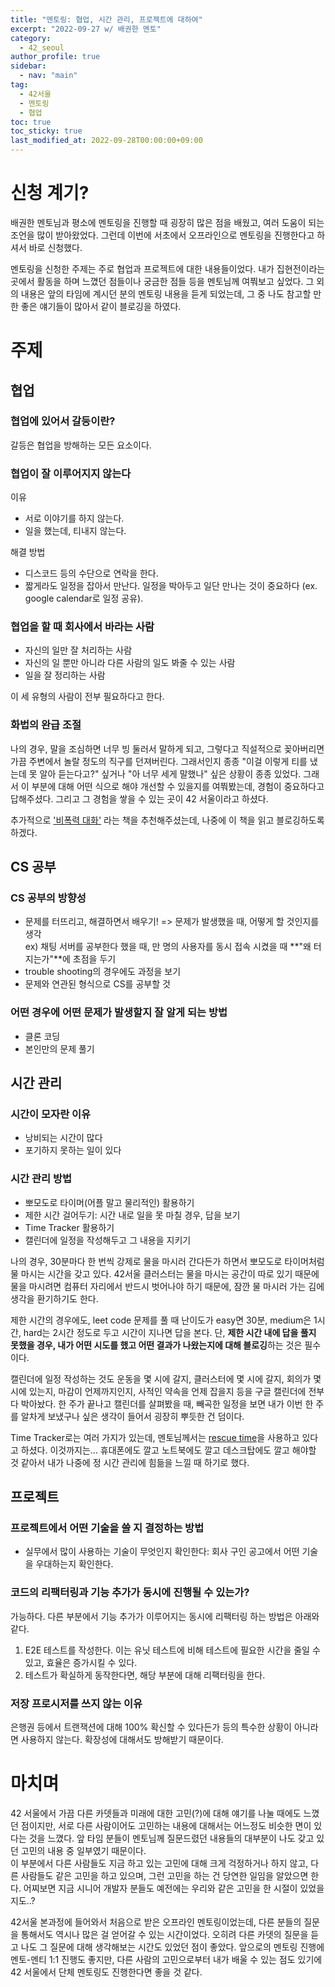 ```yaml
---
title: "멘토링: 협업, 시간 관리, 프로젝트에 대하여"
excerpt: "2022-09-27 w/ 배권한 멘토"
category: 
  - 42_seoul
author_profile: true
sidebar:
  - nav: "main" 
tag:
  - 42서울
  - 멘토링
  - 협업
toc: true
toc_sticky: true
last_modified_at: 2022-09-28T00:00:00+09:00
---
```


# 신청 계기?
배권한 멘토님과 평소에 멘토링을 진행할 때 굉장히 많은 점을 배웠고, 여러 도움이 되는 조언을 많이 받아왔었다. 그런데 이번에 서초에서 
오프라인으로 멘토링을 진행한다고 하셔서 바로 신청했다.

멘토링을 신청한 주제는 주로 협업과 프로젝트에 대한 내용들이었다. 내가 집현전이라는 곳에서 활동을 하며 느꼈던 점들이나 궁금한 점들 등을 
멘토님께 여쭤보고 싶었다. 그 외의 내용은 앞의 타임에 계시던 분의 멘토링 내용을 듣게 되었는데, 그 중 나도 참고할 만한 좋은 얘기들이 많아서 
같이 블로깅을 하였다.

# 주제
## 협업
### 협업에 있어서 갈등이란?
갈등은 협업을 방해하는 모든 요소이다.

### 협업이 잘 이루어지지 않는다
이유
- 서로 이야기를 하지 않는다.
- 일을 했는데, 티내지 않는다.

해결 방법
- 디스코드 등의 수단으로 연락을 한다.
- 짧게라도 일정을 잡아서 만난다. 일정을 박아두고 일단 만나는 것이 중요하다 (ex. google calendar로 일정 공유).

### 협업을 할 때 회사에서 바라는 사람
- 자신의 일만 잘 처리하는 사람
- 자신의 일 뿐만 아니라 다른 사람의 일도 봐줄 수 있는 사람
- 일을 잘 정리하는 사람

이 세 유형의 사람이 전부 필요하다고 한다.

### 화법의 완급 조절
나의 경우, 말을 조심하면 너무 빙 둘러서 말하게 되고, 그렇다고 직설적으로 꽂아버리면 가끔 주변에서 놀랄 정도의 직구를 던져버린다. 
그래서인지 종종 "이걸 이렇게 티를 냈는데 못 알아 듣는다고?" 싶거나 "아 너무 세게 말했나" 싶은 상황이 종종 있었다. 그래서 이 부분에 대해 
어떤 식으로 해야 개선할 수 있을지를 여쭤봤는데, 경험이 중요하다고 답해주셨다. 그리고 그 경험을 쌓을 수 있는 곳이 42 서울이라고 하셨다.

추가적으로 ['비폭력 대화'](http://www.kyobobook.co.kr/product/detailViewKor.laf?ejkGb=KOR&mallGb=KOR&barcode=9791185121147&orderClick=LEa&Kc=)
라는 책을 추천해주셨는데, 나중에 이 책을 읽고 블로깅하도록 하겠다.

## CS 공부
### CS 공부의 방향성
- 문제를 터뜨리고, 해결하면서 배우기! => 문제가 발생했을 때, 어떻게 할 것인지를 생각  
ex) 채팅 서버를 공부한다 했을 때, 만 명의 사용자를 동시 접속 시켰을 때 **"왜 터지는가"**에 초점을 두기
- trouble shooting의 경우에도 과정을 보기
- 문제와 연관된 형식으로 CS를 공부할 것

### 어떤 경우에 어떤 문제가 발생할지 잘 알게 되는 방법
- 클론 코딩
- 본인만의 문제 풀기

## 시간 관리
### 시간이 모자란 이유
- 낭비되는 시간이 많다
- 포기하지 못하는 일이 있다

### 시간 관리 방법
- 뽀모도로 타이머(어플 말고 물리적인) 활용하기
- 제한 시간 걸어두기: 시간 내로 일을 못 마칠 경우, 답을 보기
- Time Tracker 활용하기
- 캘린더에 일정을 작성해두고 그 내용을 지키기

나의 경우, 30분마다 한 번씩 강제로 물을 마시러 간다든가 하면서 뽀모도로 타이머처럼 물 마시는 시간을 갖고 있다. 42서울 클러스터는 물을 마시는 공간이 
따로 있기 때문에 물을 마시려면 컴퓨터 자리에서 반드시 벗어나야 하기 때문에, 잠깐 물 마시러 가는 김에 생각을 환기하기도 한다.

제한 시간의 경우에도, leet code 문제를 풀 때 난이도가 easy면 30분, medium은 1시간, hard는 2시간 정도로 두고 시간이 지나면 답을 본다. 단, 
**제한 시간 내에 답을 풀지 못했을 경우, 내가 어떤 시도를 했고 어떤 결과가 나왔는지에 대해 블로깅**하는 것은 필수이다.

캘린더에 일정 작성하는 것도 운동을 몇 시에 갈지, 클러스터에 몇 시에 갈지, 회의가 몇 시에 있는지, 마감이 언제까지인지, 사적인 약속을 언제 잡을지 
등을 구글 캘린더에 전부 다 박아놨다. 한 주가 끝나고 캘린더를 살펴봤을 때, 빼곡한 일정을 보면 내가 이번 한 주를 알차게 보냈구나 싶은 생각이 들어서 
굉장히 뿌듯한 건 덤이다.

Time Tracker로는 여러 가지가 있는데, 멘토님께서는 [rescue time](https://www.rescuetime.com/)을 사용하고 있다고 하셨다. 이것까지는... 
휴대폰에도 깔고 노트북에도 깔고 데스크탑에도 깔고 해야할 것 같아서 내가 나중에 정 시간 관리에 힘듦을 느낄 때 하기로 했다.

## 프로젝트
### 프로젝트에서 어떤 기술을 쓸 지 결정하는 방법
- 실무에서 많이 사용하는 기술이 무엇인지 확인한다: 회사 구인 공고에서 어떤 기술을 우대하는지 확인한다.

### 코드의 리팩터링과 기능 추가가 동시에 진행될 수 있는가?
가능하다. 다른 부분에서 기능 추가가 이루어지는 동시에 리팩터링 하는 방법은 아래와 같다.

1. E2E 테스트를 작성한다. 이는 유닛 테스트에 비해 테스트에 필요한 시간을 줄일 수 있고, 효율은 증가시킬 수 있다.
2. 테스트가 확실하게 동작한다면, 해당 부분에 대해 리팩터링을 한다.

### 저장 프로시저를 쓰지 않는 이유
은행권 등에서 트랜잭션에 대해 100% 확신할 수 있다든가 등의 특수한 상황이 아니라면 사용하지 않는다. 확장성에 대해서도 방해받기 때문이다.

# 마치며
42 서울에서 가끔 다른 카뎃들과 미래에 대한 고민(?)에 대해 얘기를 나눌 때에도 느꼈던 점이지만, 서로 다른 사람이어도 고민하는 내용에 대해서는 
어느정도 비슷한 면이 있다는 것을 느꼈다. 앞 타임 분들이 멘토님께 질문드렸던 내용들의 대부분이 나도 갖고 있던 고민의 내용 중 일부였기 때문이다.  
이 부분에서 다른 사람들도 지금 하고 있는 고민에 대해 크게 걱정하거나 하지 않고, 다른 사람들도 같은 고민을 하고 있으며, 그런 고민을 하는 건 
당연한 일임을 알았으면 한다. 어찌보면 지금 시니어 개발자 분들도 예전에는 우리와 같은 고민을 한 시절이 있었을지도..?

42서울 본과정에 들어와서 처음으로 받은 오프라인 멘토링이었는데, 다른 분들의 질문을 통해서도 역시나 많은 걸 얻어갈 수 있는 시간이었다. 오히려 
다른 카뎃의 질문을 듣고 나도 그 질문에 대해 생각해보는 시간도 있었던 점이 좋았다. 앞으로의 멘토링 진행에 멘토-멘티 1:1 진행도 좋지만, 다른 사람의 
고민으로부터 내가 배울 수 있는 점도 있기에 42 서울에서 단체 멘토링도 진행한다면 좋을 것 같다.
